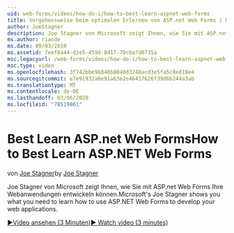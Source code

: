 ```yaml
---
uid: web-forms/videos/how-do-i/how-to-best-learn-aspnet-web-forms
title: Vorgehensweise beim optimalen Erlernen von ASP.net Web Forms | Microsoft-Dokumentation
author: JoeStagner
description: Joe Stagner von Microsoft zeigt Ihnen, wie Sie mit ASP.net Web Forms Ihre Webanwendungen entwickeln können.
ms.author: riande
ms.date: 09/03/2010
ms.assetid: 7eef8a44-d2e5-459d-8d17-70cba7d0735a
msc.legacyurl: /web-forms/videos/how-do-i/how-to-best-learn-aspnet-web-forms
msc.type: video
ms.openlocfilehash: 3f742bbe96848b8040d3248acd3e5fa5c8e818e4
ms.sourcegitcommit: e7e91932a6e91a63e2e46417626f39d6b244a3ab
ms.translationtype: MT
ms.contentlocale: de-DE
ms.lasthandoff: 03/06/2020
ms.locfileid: "78519861"
---
```

# <a name="how-to-best-learn-aspnet-web-forms"></a><span data-ttu-id="25dff-103">Best Learn ASP.net Web Forms</span><span class="sxs-lookup"><span data-stu-id="25dff-103">How to Best Learn ASP.NET Web Forms</span></span>

<span data-ttu-id="25dff-104">von [Joe Stagner](https://github.com/JoeStagner)</span><span class="sxs-lookup"><span data-stu-id="25dff-104">by [Joe Stagner](https://github.com/JoeStagner)</span></span>

<span data-ttu-id="25dff-105">Joe Stagner von Microsoft zeigt Ihnen, wie Sie mit ASP.net Web Forms Ihre Webanwendungen entwickeln können.</span><span class="sxs-lookup"><span data-stu-id="25dff-105">Microsoft's Joe Stagner shows you what you need to learn how to use ASP.NET Web Forms to develop your web applications.</span></span>

[<span data-ttu-id="25dff-106">&#9654;Video ansehen (3 Minuten)</span><span class="sxs-lookup"><span data-stu-id="25dff-106">&#9654; Watch video (3 minutes)</span></span>](https://channel9.msdn.com/Blogs/ASP-NET-Site-Videos/how-to-best-learn-aspnet-web-forms)
